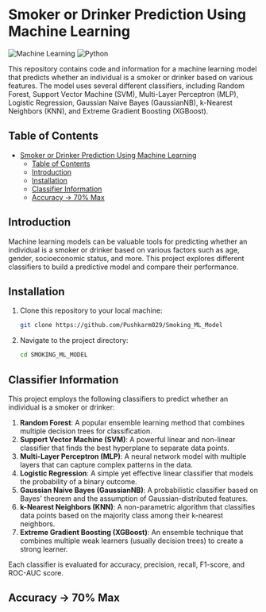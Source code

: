 # Smoker or Drinker Prediction Using Machine Learning

![Machine Learning](https://img.shields.io/badge/Machine%20Learning-Classifier-brightgreen)
![Python](https://img.shields.io/badge/Python-3.11.5%2B-blue)

This repository contains code and information for a machine learning model that predicts whether an individual is a smoker or drinker based on various features. The model uses several different classifiers, including Random Forest, Support Vector Machine (SVM), Multi-Layer Perceptron (MLP), Logistic Regression, Gaussian Naive Bayes (GaussianNB), k-Nearest Neighbors (KNN), and Extreme Gradient Boosting (XGBoost).

## Table of Contents
- [Smoker or Drinker Prediction Using Machine Learning](#smoker-or-drinker-prediction-using-machine-learning)
  - [Table of Contents](#table-of-contents)
  - [Introduction](#introduction)
  - [Installation](#installation)
  - [Classifier Information](#classifier-information)
  - [Accuracy -\> 70% Max](#accuracy---70-max)

## Introduction
Machine learning models can be valuable tools for predicting whether an individual is a smoker or drinker based on various factors such as age, gender, socioeconomic status, and more. This project explores different classifiers to build a predictive model and compare their performance.

## Installation
1. Clone this repository to your local machine:
   ```bash
   git clone https://github.com/Pushkarm029/Smoking_ML_Model
   ```
2. Navigate to the project directory:
   ```bash
   cd SMOKING_ML_MODEL
   ```

## Classifier Information
This project employs the following classifiers to predict whether an individual is a smoker or drinker:

1. **Random Forest**: A popular ensemble learning method that combines multiple decision trees for classification.
2. **Support Vector Machine (SVM)**: A powerful linear and non-linear classifier that finds the best hyperplane to separate data points.
3. **Multi-Layer Perceptron (MLP)**: A neural network model with multiple layers that can capture complex patterns in the data.
4. **Logistic Regression**: A simple yet effective linear classifier that models the probability of a binary outcome.
5. **Gaussian Naive Bayes (GaussianNB)**: A probabilistic classifier based on Bayes' theorem and the assumption of Gaussian-distributed features.
6. **k-Nearest Neighbors (KNN)**: A non-parametric algorithm that classifies data points based on the majority class among their k-nearest neighbors.
7. **Extreme Gradient Boosting (XGBoost)**: An ensemble technique that combines multiple weak learners (usually decision trees) to create a strong learner.

Each classifier is evaluated for accuracy, precision, recall, F1-score, and ROC-AUC score.

## Accuracy -> 70% Max